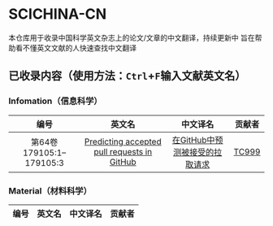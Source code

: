 # SCICHINA-CN
本仓库用于收录中国科学英文杂志上的论文/文章的中文翻译，持续更新中
旨在帮助看不懂英文文献的人快速查找中文翻译

## 已收录内容（使用方法：`Ctrl`+`F`输入文献英文名）

### Infomation（信息科学）
|编号|英文名|中文译名|贡献者|
|:---:|:---:|:---:|:---:|
|第64卷 179105:1–179105:3|[Predicting accepted pull requests in GitHub](Information(信息)\Predicting-accepted-pull-requests-in-GitHub\EN-US.pdf)|[在GitHub中预测被接受的拉取请求](Information(信息)\Predicting-accepted-pull-requests-in-GitHub\ZH-CN.md)|[TC999](https://github.com/TC999)|

### Material（材料科学）
|编号|英文名|中文译名|贡献者|
|:---:|:---:|:---:|:---:|